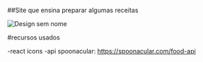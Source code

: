 ##Site que ensina preparar algumas receitas

![Design sem nome](https://user-images.githubusercontent.com/110907635/234291735-f1258b41-3bea-4c35-97a2-0210f81f9b5a.png)


#recursos usados

-react icons
-api spoonacular: https://spoonacular.com/food-api


